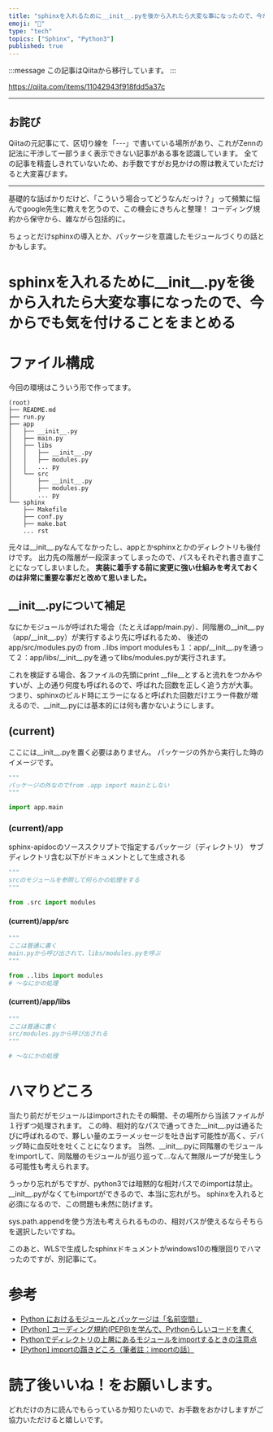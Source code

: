 ```yaml
---
title: "sphinxを入れるために__init__.pyを後から入れたら大変な事になったので、今からでも気を付けることをまとめる"
emoji: "📝"
type: "tech"
topics: ["Sphinx", "Python3"]
published: true
---
```


:::message
この記事はQiitaから移行しています。
:::

https://qiita.com/items/11042943f918fdd5a37c

-----

## お詫び
Qiitaの元記事にて、区切り線を「---」で書いている場所があり、これがZennの記法に干渉して一部うまく表示できない記事がある事を認識しています。
全ての記事を精査しきれていないため、お手数ですがお見かけの際は教えていただけると大変喜びます。

-----

基礎的な話ばかりだけど、「こういう場合ってどうなんだっけ？」って頻繁に悩んでgoogle先生に教えを乞うので、この機会にきちんと整理！
コーディング規約から保守から、雑ながら包括的に。

ちょっとだけsphinxの導入とか、パッケージを意識したモジュールづくりの話とかもします。

# sphinxを入れるために\_\_init\_\_.pyを後から入れたら大変な事になったので、今からでも気を付けることをまとめる
# ファイル構成
今回の環境はこういう形で作ってます。

``` tree.
(root)
├── README.md
├── run.py
├── app
│   ├── __init__.py
│   ├── main.py
│   ├── libs
│   │   ├── __init__.py
│   │   ├── modules.py
│   │   ... py
│   └── src
│       ├── __init__.py
│       ├── modules.py
│       ... py
└── sphinx
    ├── Makefile
    ├── conf.py
    ├── make.bat
    ... rst
```

元々は\_\_init\_\_.pyなんてなかったし、appとかsphinxとかのディレクトリも後付けです。
出力先の階層が一段深まってしまったので、パスもそれぞれ書き直すことになってしまいました。
**実装に着手する前に変更に強い仕組みを考えておくのは非常に重要な事だと改めて思いました。**

## \_\_init\_\_.pyについて補足
なにかモジュールが呼ばれた場合（たとえばapp/main.py）、同階層の\_\_init\_\_.py（app/\_\_init\_\_.py）が実行するより先に呼ばれるため、
後述のapp/src/modules.pyの from ..libs import modulesも１：app/\_\_init\_\_.pyを通って２：app/libs/\_\_init\_\_.pyを通ってlibs/modules.pyが実行されます。

これを検証する場合、各ファイルの先頭にprint \_\_file\_\_とすると流れをつかみやすいが、上の通り何度も呼ばれるので、呼ばれた回数を正しく追う方が大事。
つまり、sphinxのビルド時にエラーになると呼ばれた回数だけエラー件数が増えるので、\_\_init\_\_.pyには基本的には何も書かないようにします。

## (current)
ここには\_\_init\_\_.pyを置く必要はありません。
パッケージの外から実行した時のイメージです。

``` run.py
"""
パッケージの外なのでfrom .app import mainとしない
"""

import app.main
```

### (current)/app
sphinx-apidocのソーススクリプトで指定するパッケージ（ディレクトリ）
サブディレクトリ含む以下がドキュメントとして生成される

``` app/main.py
"""
srcのモジュールを参照して何らかの処理をする
"""

from .src import modules
```

#### (current)/app/src
``` app/src/modules.py
"""
ここは普通に書く
main.pyから呼び出されて、libs/modules.pyを呼ぶ
"""

from ..libs import modules
# ～なにかの処理
```

#### (current)/app/libs
``` app/libs/modules.py
"""
ここは普通に書く
src/modules.pyから呼び出される
"""

# ～なにかの処理
```

# ハマりどころ
当たり前だがモジュールはimportされたその瞬間、その場所から当該ファイルが１行ずつ処理されます。
この時、相対的なパスで通ってきた\_\_init\_\_.pyは通るたびに呼ばれるので、夥しい量のエラーメッセージを吐き出す可能性が高く、デバッグ時に血反吐を吐くことになります。
当然、\_\_init\_\_.pyに同階層のモジュールをimportして、同階層のモジュールが巡り巡って…なんて無限ループが発生しうる可能性も考えられます。

うっかり忘れがちですが、python3では暗黙的な相対パスでのimportは禁止。
\_\_init\_\_.pyがなくてもimportができるので、本当に忘れがち。
sphinxを入れると必須になるので、この問題も未然に防げます。

sys.path.appendを使う方法も考えられるものの、相対パスが使えるならそちらを選択したいですね。

このあと、WLSで生成したsphinxドキュメントがwindows10の権限回りでハマったのですが、別記事にて。


# 参考
- <a href="https://qiita.com/sukobuto/items/15c1173b3f37f0306dd5">Python におけるモジュールとパッケージは「名前空間」</a>
- <a href="https://www.yoheim.net/blog.php?q=20160612">[Python] コーディング規約(PEP8)を学んで、Pythonらしいコードを書く</a>
- <a href="http://d.hatena.ne.jp/chlere/20110618/1308369842">Pythonでディレクトリの上層にあるモジュールをimportするときの注意点</a>
- <a href="https://qiita.com/ysk24ok/items/2711295d83218c699276">[Python] importの躓きどころ（筆者註：importの話）</a>

# 読了後いいね！をお願いします。
どれだけの方に読んでもらっているか知りたいので、お手数をおかけしますがご協力いただけると嬉しいです。

